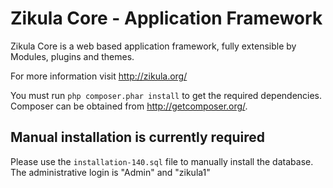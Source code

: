 Zikula Core - Application Framework
===================================

Zikula Core is a web based application framework, fully extensible by
Modules, plugins and themes.

For more information visit http://zikula.org/

You must run `php composer.phar install` to get the required dependencies.
Composer can be obtained from http://getcomposer.org/.

## Manual installation is currently required

Please use the `installation-140.sql` file to manually install the database.
The administrative login is "Admin" and "zikula1"
